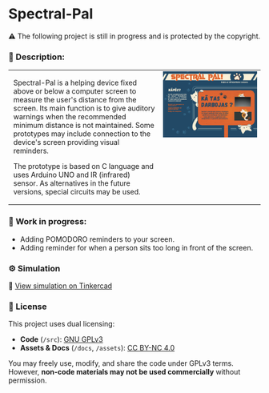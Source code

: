 # Spectral-Pal

⚠️ The following project is still in progress and is protected by the copyright.

<h3> 📝 Description:</h3>
<table style="width: 100%;">
  <tr>
     <td style="vertical-align: top; padding-left: 10px;">

   <p style="margin-bottom: 10px;">
       Spectral-Pal is a helping device fixed above or below a computer screen to measure the user's distance from the screen. Its main function is to give auditory warnings when the recommended minimum distance is not maintained.  Some prototypes may include connection to the device's screen providing visual reminders.

The prototype is based on C language and uses Arduino UNO and IR (infrared) sensor. As alternatives in the future versions, special circuits may be used. 
</p>
    </td>
    <td style="width: 40%; vertical-align: top;">
      <img src="./assets/SP_Poster_Lat.jpg" style="width: 100%; height: auto;"/>
    </td>
    
  </tr>
</table>

### 🔧 Work in progress:
- Adding POMODORO reminders to your screen.
- Adding reminder for when a person sits too long in front of the screen.



### ⚙️ Simulation
🔗 [View simulation on Tinkercad](https://www.tinkercad.com/things/kJ8C4ohQrSh-spectral-pal?sharecode=h3pmaaNPvNmvdpFNgzQEwLuWjI1L4B5lH18c5Ithxl4)

### :pencil: License

This project uses dual licensing:

- **Code** (`/src`): [GNU GPLv3](https://www.gnu.org/licenses/gpl-3.0.html)  
- **Assets & Docs** (`/docs`, `/assets`): [CC BY-NC 4.0](https://creativecommons.org/licenses/by-nc/4.0/)

You may freely use, modify, and share the code under GPLv3 terms.  
However, **non-code materials may not be used commercially** without permission.


